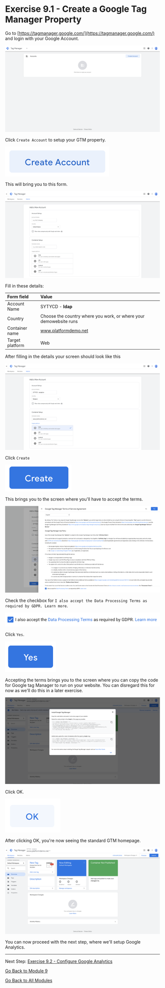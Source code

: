 # Exercise 9.1 - Create a Google Tag Manager Property

Go to [https://tagmanager.google.com/](https://tagmanager.google.com/) and login with your Google Account.

![GTM Setup](./images/gtm-firsttime.png)

Click ``Create Account`` to setup your GTM property.

![GTM Setup](./images/gtm1-create-account-button.png)

This will bring you to this form.

![GTM Setup](./images/gtm1-create-account.png)

Fill in these details:

| Form field                | Value               |
|:-------------------------------------------| :------------------ |
|Account Name|SYTYCD - **ldap**|
|Country|Choose the country where you work, or where your demowebsite runs|
|Container name|www.platformdemo.net|
|Target platform|Web|

After filling in the details your screen should look like this

![GTM Setup](./images/gtm2-create-account.png)

Click ``Create``

![GTM Setup](./images/gtm3-terms-create.png)

This brings you to the screen where you'll have to accept the terms.

![GTM Setup](./images/gtm3-terms.png)

Check the checkbox for ``I also accept the Data Processing Terms as required by GDPR. Learn more``.

![GTM Setup](./images/gtm3-terms-checkbox.png)

Click ``Yes``.

![GTM Setup](./images/gtm3-terms-checkbox-yes.png)

Accepting the terms brings you to the screen where you can copy the code for Google tag Manager to run on your website. You can disregard this for now as we'll do this in a later exercise.

![GTM Setup](./images/gtm4-getcode.png)

Click OK.

![GTM Setup](./images/gtm4-getcode-ok.png)

After clicking OK, you're now seeing the standard GTM homepage.

![GTM Setup](./images/gtmhome.png)

You can now proceed with the next step, where we'll setup Google Analytics.

---

Next Step: [Exercise 9.2 - Configure Google Analytics](./ex2.md)

[Go Back to Module 9](./README.md)

[Go Back to All Modules](./../../README.md)
